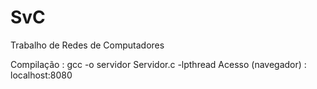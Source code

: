 # SvC
Trabalho de Redes de Computadores

Compilação : gcc -o servidor Servidor.c -lpthread
Acesso (navegador) : localhost:8080